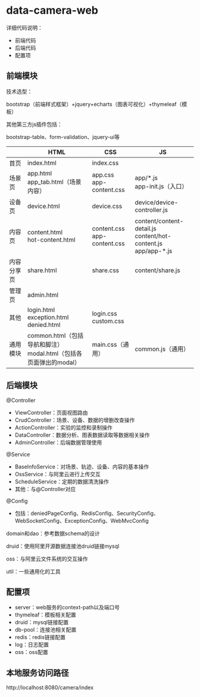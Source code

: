 # data-camera-web

详细代码说明：

- 前端代码
- 后端代码
- 配置项

## 前端模块

技术选型：

bootstrap（前端样式框架）+jquery+echarts（图表可视化）+thymeleaf（模板）

其他第三方js插件包括：

bootstrap-table、form-validation、jquery-ui等

|            | HTML                                                         | CSS                             | JS                                                           |
| ---------- | ------------------------------------------------------------ | ------------------------------- | ------------------------------------------------------------ |
| 首页       | index.html                                                   | index.css                       |                                                              |
| 场景页     | app.html<br/>app_tab.html（场景内容）                        | app.css<br/>app-content.css     | app/*.js<br/>app-init.js（入口）                             |
| 设备页     | device.html                                                  | device.css                      | device/device-controller.js                                  |
| 内容页     | content.html<br/>hot-content.html                            | content.css<br/>app-content.css | content/content-detail.js<br/>content/hot-content.js<br/>app/app-*.js |
| 内容分享页 | share.html                                                   | share.css                       | content/share.js                                             |
| 管理页     | admin.html                                                   |                                 |                                                              |
| 其他       | login.html<br/>exception.html<br/>denied.html                | login.css<br/>custom.css        |                                                              |
| 通用模块   | common.html（包括导航和脚注）<br/>modal.html（包括各页面弹出的modal） | main.css（通用）                | common.js（通用）                                            |

## 后端模块

@Controller

- ViewController：页面视图路由
- CrudController：场景、设备、数据的增删改查操作
- ActionController：实验的监控和录制操作
- DataController：数据分析、图表数据读取等数据相关操作
- AdminController：后端数据管理使用

@Service

- BaseInfoService：对场景、轨迹、设备、内容的基本操作
- OssService：与阿里云进行上传交互
- ScheduleService：定期的数据清洗操作
- 其他：与@Controller对应

@Config

- 包括：deniedPageConfig、RedisConfig、SecurityConfig、WebSocketConfig、ExceptionConfig、WebMvcConfig

domain和dao：参考数据schema的设计

druid：使用阿里开源数据连接池druid链接mysql

oss：与阿里云文件系统的交互操作

util：一些通用化的工具

## 配置项

- server：web服务的context-path以及端口号
- thymeleaf：模板相关配置
- druid：mysql链接配置
- db-pool：连接池相关配置
- redis：redis链接配置
- log：日志配置
- oss：oss配置

## 本地服务访问路径

http://localhost:8080/camera/index